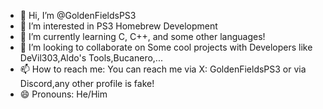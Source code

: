 - 👋 Hi, I’m @GoldenFieldsPS3
- 👀 I’m interested in PS3 Homebrew Development
- 🌱 I’m currently learning C, C++, and some other languages!
- 💞️ I’m looking to collaborate on Some cool projects with Developers like DeVil303,Aldo's Tools,Bucanero,...
- 📫 How to reach me: You can reach me via X: GoldenFieldsPS3 or via Discord,any other profile is fake!
- 😄 Pronouns: He/Him

<!---
GoldenFieldsPS3/GoldenFieldsPS3 is a ✨ special ✨ repository because its `README.md` (this file) appears on your GitHub profile.
You can click the Preview link to take a look at your changes.
--->
